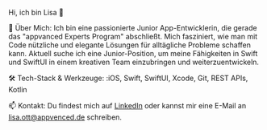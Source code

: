 Hi, ich bin Lisa 👋

🚀 Über Mich: Ich bin eine passionierte Junior App-Entwicklerin, die gerade das "appvanced Experts Program" abschließt. Mich fasziniert, wie man mit Code nützliche und elegante Lösungen für alltägliche Probleme schaffen kann. Aktuell suche ich eine Junior-Position, um meine Fähigkeiten in Swift und SwiftUI in einem kreativen Team einzubringen und weiterzuentwickeln.

🛠️ Tech-Stack & Werkzeuge: :iOS, Swift, SwiftUI, Xcode, Git, REST APIs, Kotlin

📫 Kontakt: Du findest mich auf [LinkedIn](Link-zu-deinem-Profil) oder kannst mir eine E-Mail an lisa.ott@appvenced.de schreiben.
